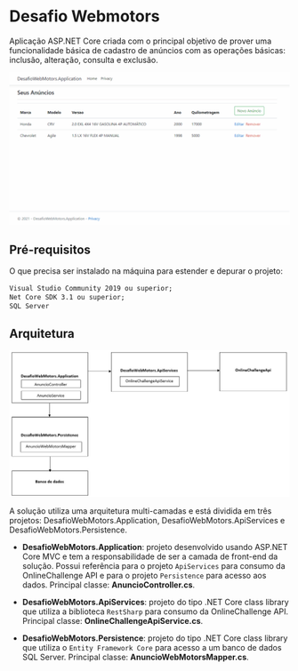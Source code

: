 # Desafio Webmotors

Aplicação ASP.NET Core criada com o principal objetivo de prover uma funcionalidade básica de cadastro de anúncios com as operações básicas: inclusão, alteração, consulta e exclusão.

![](./resources/demonstracao.gif)

## Pré-requisitos

O que precisa ser instalado na máquina para estender e depurar o projeto:

    Visual Studio Community 2019 ou superior;
    Net Core SDK 3.1 ou superior;
    SQL Server

## Arquitetura

![image info](./resources/diagrama_basico_arquitetura.jpg)

A solução utiliza uma arquitetura multi-camadas e está dividida em três projetos: DesafioWebMotors.Application, DesafioWebMotors.ApiServices e DesafioWebMotors.Persistence.

* **DesafioWebMotors.Application**: projeto desenvolvido usando ASP.NET Core MVC e tem a responsabilidade de ser a camada de front-end da solução. Possui referência para o projeto `ApiServices` para consumo da OnlineChallenge API e para o projeto `Persistence` para acesso aos dados. Principal classe: **AnuncioController.cs**.

* **DesafioWebMotors.ApiServices**: projeto do tipo .NET Core class library que utiliza a biblioteca `RestSharp` para consumo da OnlineChallenge API. Principal classe: **OnlineChallengeApiService.cs**.

* **DesafioWebMotors.Persistence**: projeto do tipo .NET Core class library que utiliza o `Entity Framework Core` para acesso a um banco de dados SQL Server. Principal classe: **AnuncioWebMotorsMapper.cs**.